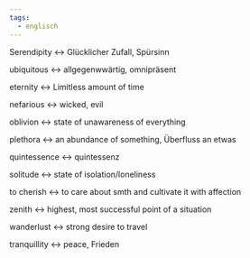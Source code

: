 ```yaml
---
tags:
  - englisch
---
```

Serendipity <-> Glücklicher Zufall, Spürsinn

<!--SR:!2024-07-03,3,250-->
ubiquitous <-> allgegenwwärtig, omnipräsent


<!--SR:!2024-07-07,2,250-->
eternity <-> Limitless amount of time

nefarious <-> wicked, evil


<!--SR:!2024-07-07,2,250-->
oblivion <-> state of unawareness of everything

plethora <-> an abundance of something, Überfluss an etwas

<!--SR:!2024-07-04,4,270-->
quintessence <-> quintessenz

solitude <-> state of isolation/loneliness

to cherish <-> to care about smth and cultivate it with affection

<!--SR:!2024-07-04,4,270-->
zenith <-> highest, most successful point of a situation

wanderlust <-> strong desire to travel

tranquillity <-> peace, Frieden
